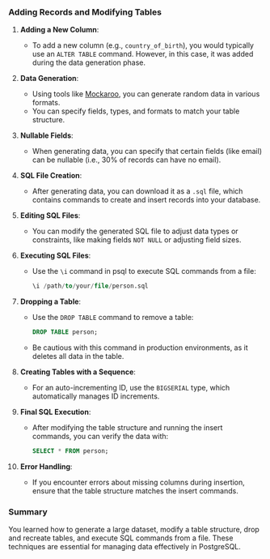 ### Adding Records and Modifying Tables

1. **Adding a New Column**:
   - To add a new column (e.g., `country_of_birth`), you would typically use an `ALTER TABLE` command. However, in this case, it was added during the data generation phase.

2. **Data Generation**:
   - Using tools like [Mockaroo](https://mockaroo.com), you can generate random data in various formats. 
   - You can specify fields, types, and formats to match your table structure.

3. **Nullable Fields**:
   - When generating data, you can specify that certain fields (like email) can be nullable (i.e., 30% of records can have no email).

4. **SQL File Creation**:
   - After generating data, you can download it as a `.sql` file, which contains commands to create and insert records into your database.

5. **Editing SQL Files**:
   - You can modify the generated SQL file to adjust data types or constraints, like making fields `NOT NULL` or adjusting field sizes.

6. **Executing SQL Files**:
   - Use the `\i` command in psql to execute SQL commands from a file:
     ```sql
     \i /path/to/your/file/person.sql
     ```

7. **Dropping a Table**:
   - Use the `DROP TABLE` command to remove a table:
     ```sql
     DROP TABLE person;
     ```
   - Be cautious with this command in production environments, as it deletes all data in the table.

8. **Creating Tables with a Sequence**:
   - For an auto-incrementing ID, use the `BIGSERIAL` type, which automatically manages ID increments.

9. **Final SQL Execution**:
   - After modifying the table structure and running the insert commands, you can verify the data with:
     ```sql
     SELECT * FROM person;
     ```

10. **Error Handling**:
    - If you encounter errors about missing columns during insertion, ensure that the table structure matches the insert commands.

### Summary
You learned how to generate a large dataset, modify a table structure, drop and recreate tables, and execute SQL commands from a file. These techniques are essential for managing data effectively in PostgreSQL.